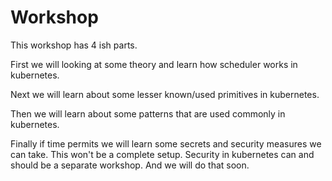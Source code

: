 # Workshop

This workshop has 4 ish parts. 

First we will looking at some theory and learn how scheduler works in kubernetes.

Next we will learn about some lesser known/used primitives in kubernetes.

Then we will learn about some patterns that are used commonly in kubernetes.

Finally if time permits we will learn some secrets and security measures we can take. This won't be a complete setup. Security in kubernetes can and should be a separate workshop. And we will do that soon.

